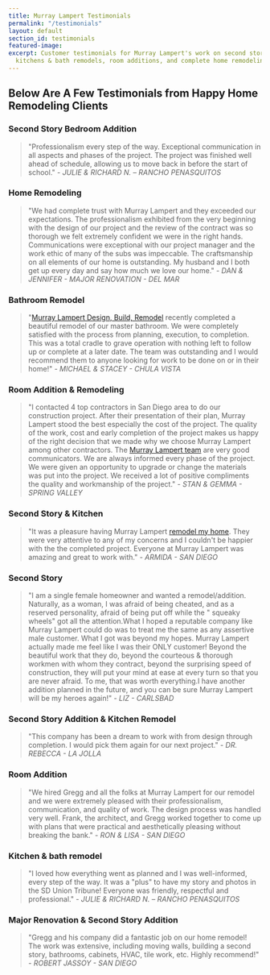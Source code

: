 ```yaml
---
title: Murray Lampert Testimonials
permalink: "/testimonials"
layout: default
section_id: testimonials
featured-image: 
excerpt: Customer testimonials for Murray Lampert's work on second stories, custom
  kitchens & bath remodels, room additions, and complete home remodeling projects.
---
```


## Below Are A Few Testimonials from Happy Home Remodeling Clients

### Second Story Bedroom Addition
> "Professionalism every step of the way. Exceptional communication in all aspects and phases of the project. The project was finished well ahead of schedule, allowing us to move back in before the start of school." - _JULIE & RICHARD N. – RANCHO PENASQUITOS_


### Home Remodeling
> "We had complete trust with Murray Lampert and they exceeded our expectations. The professionalism exhibited from the very beginning with the design of our project and the review of the contract was so thorough we felt extremely confident we were in the right hands. Communications were exceptional with our project manager and the work ethic of many of the subs was impeccable. The craftsmanship on all elements of our home is outstanding. My husband and I both get up every day and say how much we love our home." - _DAN & JENNIFER - MAJOR RENOVATION - DEL MAR_

### Bathroom Remodel
> "[Murray Lampert Design, Build, Remodel](/) recently completed a beautiful remodel of our master bathroom. We were completely satisfied with the process from planning, execution, to completion. This was a total cradle to grave operation with nothing left to follow up or complete at a later date. The team was outstanding and I would recommend them to anyone looking for work to be done on or in their home!" - _MICHAEL & STACEY - CHULA VISTA_

### Room Addition & Remodeling
> "I contacted 4 top contractors in San Diego area to do our construction project. After their presentation of their plan, Murray Lampert stood the best especially the cost of the project. The quality of the work, cost and early completion of the project makes us happy of the right decision that we made why we choose Murray Lampert among other contractors. The [Murray Lampert team](/about-murray-lampert-design-build-remodel#team-members) are very good communicators. We are always informed every phase of the project. We were given an opportunity to upgrade or change the materials was put into the project. We received a lot of positive compliments the quality and workmanship of the project." - _STAN & GEMMA - SPRING VALLEY_

### Second Story & Kitchen
> "It was a pleasure having Murray Lampert [remodel my home](/san-diego-home-remodel-services). They were very attentive to any of my concerns and I couldn't be happier with the the completed project. Everyone at Murray Lampert was amazing and great to work with." - _ARMIDA - SAN DIEGO_

### Second Story
> "I am a single female homeowner and wanted a remodel/addition. Naturally, as a woman, I was afraid of being cheated, and as a reserved personality, afraid of being put off while the " squeaky wheels" got all the attention.What I hoped a reputable company like Murray Lampert could do was to treat me the same as any assertive male customer. What I got was beyond my hopes. Murray Lampert actually made me feel like I was their ONLY customer! Beyond the beautiful work that they do, beyond the courteous & thorough workmen with whom they contract, beyond the surprising speed of construction, they will put your mind at ease at every turn so that you are never afraid. To me, that was worth everything.I have another addition planned in the future, and you can be sure Murray Lampert will be my heroes again!" - _LIZ - CARLSBAD_

### Second Story Addition & Kitchen Remodel
> "This company has been a dream to work with from design through completion. I would pick them again for our next project." - _DR. REBECCA - LA JOLLA_

### Room Addition
> "We hired Gregg and all the folks at Murray Lampert for our remodel and we were extremely pleased with their professionalism, communication, and quality of work. The design process was handled very well. Frank, the architect, and Gregg worked together to come up with plans that were practical and aesthetically pleasing without breaking the bank." - _RON & LISA - SAN DIEGO_

### Kitchen & bath remodel
> "I loved how everything went as planned and I was well-informed, every step of the way. It was a "plus" to have my story and photos in the SD Union Tribune! Everyone was friendly, respectful and professional." - _JULIE & RICHARD N. – RANCHO PENASQUITOS_

### Major Renovation & Second Story Addition
> "Gregg and his company did a fantastic job on our home remodel! The work was extensive, including moving walls, building a second story, bathrooms, cabinets, HVAC, tile work, etc. Highly recommend!" - _ROBERT JASSOY - SAN DIEGO_

<div class="two spacing"><div>
